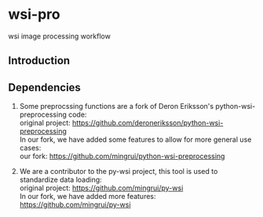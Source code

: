 # wsi-pro
wsi image processing workflow

## Introduction


## Dependencies
1. Some preprocssing functions are a fork of Deron Eriksson's python-wsi-preprocessing code:  
original project: https://github.com/deroneriksson/python-wsi-preprocessing  
In our fork, we have added some features to allow for more general use cases:  
our fork: https://github.com/mingrui/python-wsi-preprocessing  

2. We are a contributor to the py-wsi project, this tool is used to standardize data loading:  
original project: https://github.com/mingrui/py-wsi  
In our fork, we have added more features:    
https://github.com/mingrui/py-wsi

